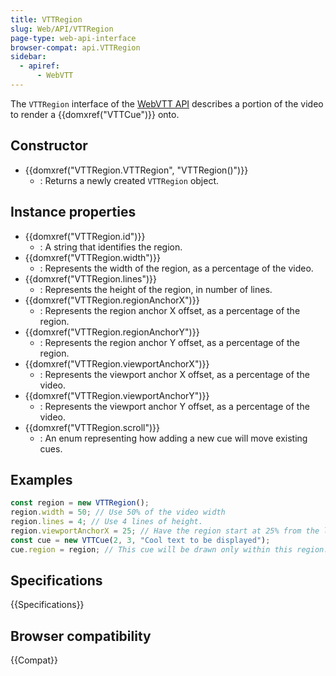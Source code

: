 ```yaml
---
title: VTTRegion
slug: Web/API/VTTRegion
page-type: web-api-interface
browser-compat: api.VTTRegion
sidebar:
  - apiref:
      - WebVTT
---
```


The `VTTRegion` interface of the [WebVTT API](/en-US/docs/Web/API/WebVTT_API) describes a portion of the video to render a {{domxref("VTTCue")}} onto.

## Constructor

- {{domxref("VTTRegion.VTTRegion", "VTTRegion()")}}
  - : Returns a newly created `VTTRegion` object.

## Instance properties

- {{domxref("VTTRegion.id")}}
  - : A string that identifies the region.
- {{domxref("VTTRegion.width")}}
  - : Represents the width of the region, as a percentage of the video.
- {{domxref("VTTRegion.lines")}}
  - : Represents the height of the region, in number of lines.
- {{domxref("VTTRegion.regionAnchorX")}}
  - : Represents the region anchor X offset, as a percentage of the region.
- {{domxref("VTTRegion.regionAnchorY")}}
  - : Represents the region anchor Y offset, as a percentage of the region.
- {{domxref("VTTRegion.viewportAnchorX")}}
  - : Represents the viewport anchor X offset, as a percentage of the video.
- {{domxref("VTTRegion.viewportAnchorY")}}
  - : Represents the viewport anchor Y offset, as a percentage of the video.
- {{domxref("VTTRegion.scroll")}}
  - : An enum representing how adding a new cue will move existing cues.

## Examples

```js
const region = new VTTRegion();
region.width = 50; // Use 50% of the video width
region.lines = 4; // Use 4 lines of height.
region.viewportAnchorX = 25; // Have the region start at 25% from the left.
const cue = new VTTCue(2, 3, "Cool text to be displayed");
cue.region = region; // This cue will be drawn only within this region.
```

## Specifications

{{Specifications}}

## Browser compatibility

{{Compat}}
